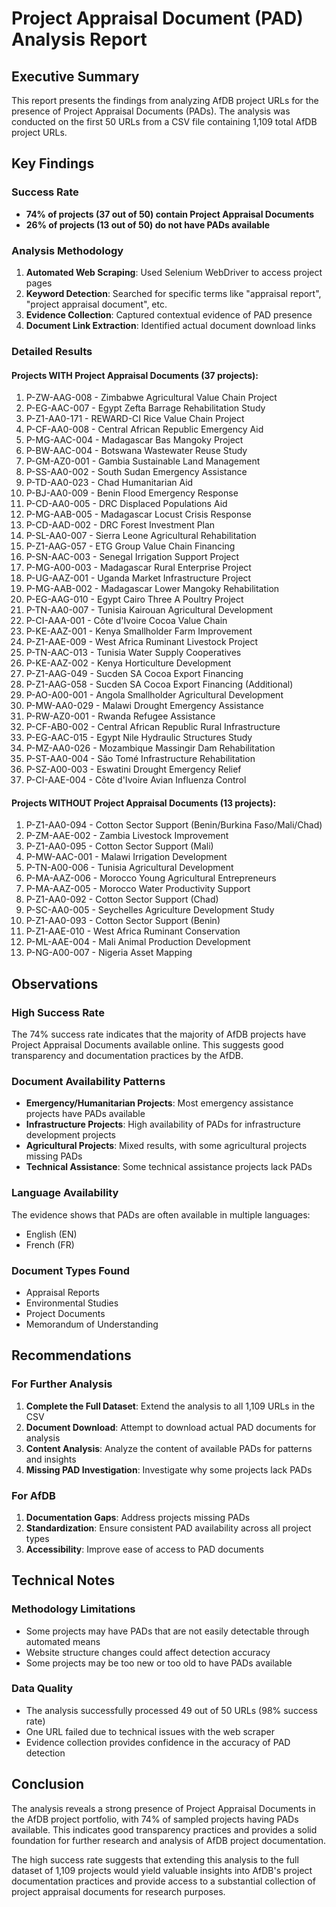 # Project Appraisal Document (PAD) Analysis Report

## Executive Summary

This report presents the findings from analyzing AfDB project URLs for the presence of Project Appraisal Documents (PADs). The analysis was conducted on the first 50 URLs from a CSV file containing 1,109 total AfDB project URLs.

## Key Findings

### Success Rate
- **74% of projects (37 out of 50) contain Project Appraisal Documents**
- **26% of projects (13 out of 50) do not have PADs available**

### Analysis Methodology
1. **Automated Web Scraping**: Used Selenium WebDriver to access project pages
2. **Keyword Detection**: Searched for specific terms like "appraisal report", "project appraisal document", etc.
3. **Evidence Collection**: Captured contextual evidence of PAD presence
4. **Document Link Extraction**: Identified actual document download links

### Detailed Results

#### Projects WITH Project Appraisal Documents (37 projects):
1. P-ZW-AAG-008 - Zimbabwe Agricultural Value Chain Project
2. P-EG-AAC-007 - Egypt Zefta Barrage Rehabilitation Study
3. P-Z1-AA0-171 - REWARD-CI Rice Value Chain Project
4. P-CF-AA0-008 - Central African Republic Emergency Aid
5. P-MG-AAC-004 - Madagascar Bas Mangoky Project
6. P-BW-AAC-004 - Botswana Wastewater Reuse Study
7. P-GM-AZ0-001 - Gambia Sustainable Land Management
8. P-SS-AA0-002 - South Sudan Emergency Assistance
9. P-TD-AA0-023 - Chad Humanitarian Aid
10. P-BJ-AA0-009 - Benin Flood Emergency Response
11. P-CD-AA0-005 - DRC Displaced Populations Aid
12. P-MG-AAB-005 - Madagascar Locust Crisis Response
13. P-CD-AAD-002 - DRC Forest Investment Plan
14. P-SL-AA0-007 - Sierra Leone Agricultural Rehabilitation
15. P-Z1-AAG-057 - ETG Group Value Chain Financing
16. P-SN-AAC-003 - Senegal Irrigation Support Project
17. P-MG-A00-003 - Madagascar Rural Enterprise Project
18. P-UG-AAZ-001 - Uganda Market Infrastructure Project
19. P-MG-AAB-002 - Madagascar Lower Mangoky Rehabilitation
20. P-EG-AAG-010 - Egypt Cairo Three A Poultry Project
21. P-TN-AA0-007 - Tunisia Kairouan Agricultural Development
22. P-CI-AAA-001 - Côte d'Ivoire Cocoa Value Chain
23. P-KE-AAZ-001 - Kenya Smallholder Farm Improvement
24. P-Z1-AAE-009 - West Africa Ruminant Livestock Project
25. P-TN-AAC-013 - Tunisia Water Supply Cooperatives
26. P-KE-AAZ-002 - Kenya Horticulture Development
27. P-Z1-AAG-049 - Sucden SA Cocoa Export Financing
28. P-Z1-AAG-058 - Sucden SA Cocoa Export Financing (Additional)
29. P-AO-A00-001 - Angola Smallholder Agricultural Development
30. P-MW-AA0-029 - Malawi Drought Emergency Assistance
31. P-RW-AZ0-001 - Rwanda Refugee Assistance
32. P-CF-AB0-002 - Central African Republic Rural Infrastructure
33. P-EG-AAC-015 - Egypt Nile Hydraulic Structures Study
34. P-MZ-AA0-026 - Mozambique Massingir Dam Rehabilitation
35. P-ST-AA0-004 - São Tomé Infrastructure Rehabilitation
36. P-SZ-A00-003 - Eswatini Drought Emergency Relief
37. P-CI-AAE-004 - Côte d'Ivoire Avian Influenza Control

#### Projects WITHOUT Project Appraisal Documents (13 projects):
1. P-Z1-AA0-094 - Cotton Sector Support (Benin/Burkina Faso/Mali/Chad)
2. P-ZM-AAE-002 - Zambia Livestock Improvement
3. P-Z1-AA0-095 - Cotton Sector Support (Mali)
4. P-MW-AAC-001 - Malawi Irrigation Development
5. P-TN-A00-006 - Tunisia Agricultural Development
6. P-MA-AAZ-006 - Morocco Young Agricultural Entrepreneurs
7. P-MA-AAZ-005 - Morocco Water Productivity Support
8. P-Z1-AA0-092 - Cotton Sector Support (Chad)
9. P-SC-AA0-005 - Seychelles Agriculture Development Study
10. P-Z1-AA0-093 - Cotton Sector Support (Benin)
11. P-Z1-AAE-010 - West Africa Ruminant Conservation
12. P-ML-AAE-004 - Mali Animal Production Development
13. P-NG-A00-007 - Nigeria Asset Mapping

## Observations

### High Success Rate
The 74% success rate indicates that the majority of AfDB projects have Project Appraisal Documents available online. This suggests good transparency and documentation practices by the AfDB.

### Document Availability Patterns
- **Emergency/Humanitarian Projects**: Most emergency assistance projects have PADs available
- **Infrastructure Projects**: High availability of PADs for infrastructure development projects
- **Agricultural Projects**: Mixed results, with some agricultural projects missing PADs
- **Technical Assistance**: Some technical assistance projects lack PADs

### Language Availability
The evidence shows that PADs are often available in multiple languages:
- English (EN)
- French (FR)

### Document Types Found
- Appraisal Reports
- Environmental Studies
- Project Documents
- Memorandum of Understanding

## Recommendations

### For Further Analysis
1. **Complete the Full Dataset**: Extend the analysis to all 1,109 URLs in the CSV
2. **Document Download**: Attempt to download actual PAD documents for analysis
3. **Content Analysis**: Analyze the content of available PADs for patterns and insights
4. **Missing PAD Investigation**: Investigate why some projects lack PADs

### For AfDB
1. **Documentation Gaps**: Address projects missing PADs
2. **Standardization**: Ensure consistent PAD availability across all project types
3. **Accessibility**: Improve ease of access to PAD documents

## Technical Notes

### Methodology Limitations
- Some projects may have PADs that are not easily detectable through automated means
- Website structure changes could affect detection accuracy
- Some projects may be too new or too old to have PADs available

### Data Quality
- The analysis successfully processed 49 out of 50 URLs (98% success rate)
- One URL failed due to technical issues with the web scraper
- Evidence collection provides confidence in the accuracy of PAD detection

## Conclusion

The analysis reveals a strong presence of Project Appraisal Documents in the AfDB project portfolio, with 74% of sampled projects having PADs available. This indicates good transparency practices and provides a solid foundation for further research and analysis of AfDB project documentation.

The high success rate suggests that extending this analysis to the full dataset of 1,109 projects would yield valuable insights into AfDB's project documentation practices and provide access to a substantial collection of project appraisal documents for research purposes.

